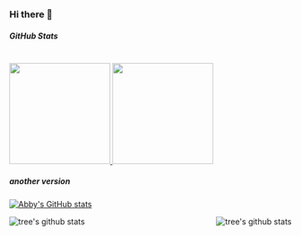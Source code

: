 ### Hi there 👋

<!--
**Abby-xu/Abby-xu** is a ✨ _special_ ✨ repository because its `README.md` (this file) appears on your GitHub profile.

Here are some ideas to get you started:

- 🔭 I’m currently working on ...
- 🌱 I’m currently learning ...
- 👯 I’m looking to collaborate on ...
- 🤔 I’m looking for help with ...
- 💬 Ask me about ...
- 📫 How to reach me: ...
- 😄 Pronouns: ...
- ⚡ Fun fact: ...
-->

##### GitHub Stats
<br/>

<a href="https://github.com/Abby-xu">
  <img height="180em" src="https://github-readme-stats.vercel.app/api?username=Abby-xu&theme=buefy&show_icons=true" />
  <img height="180em" src="https://github-readme-stats.vercel.app/api/top-langs/?username=Abby-xu&theme=buefy&layout=compact" />
</a>

<br/>


##### another version

[![Abby's GitHub stats](https://github-readme-stats.vercel.app/api?username=Abby-xu)](https://github.com/Abby-xu/github-readme-stats)


<!-- ![](https://activity-graph.herokuapp.com/graph?username=wangrongding&theme=github) -->

<div align="center">
    <a href="https://github.com/littleTreeme">
        <img align="left" src="https://github-readme-stats.vercel.app/api?username=Abby-xu&show_icons=truee&include_all_commits=true&theme=onedark&hide=prs" alt="tree's github stats"/>
    </a>
    <a href="https://github.com/littleTreeme">
        <img align="right" src="https://github-readme-stats.vercel.app/api/top-langs/?username=Abby-xu&layout=compact&show_icons=truee&include_all_commits=true&theme=onedark&card_width=230" alt="tree's github stats"/>
    </a>
</div>
